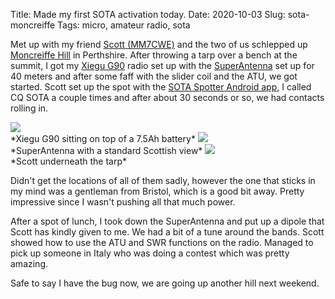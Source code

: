 Title: Made my first SOTA activation today.
Date: 2020-10-03
Slug: sota-moncreiffe
Tags: micro, amateur radio, sota

Met up with my friend [Scott (MM7CWE)](https://0x2a.tw/sota-adventures/) and the two of us schlepped up [Moncreiffe Hill](https://summits.sota.org.uk/summit/GM/SS-276) in Perthshire. After throwing a tarp over a bench at the summit, I got my [Xiegu G90](https://www.sinotel.co.uk/index.php?main_page=product_info&cPath=20&products_id=183&zenid=qe2c19iia9inc7d51tqbnocjb1) radio set up with the [SuperAntenna](http://newsuperantenna.com/) set up for 40 meters and after some faff with the slider coil and the ATU, we got started. Scott set up the spot with the [SOTA Spotter Android app](https://play.google.com/store/apps/details?id=ro.netroute.sotaspotter), I called CQ SOTA a couple times and after about 30 seconds or so, we had contacts rolling in.

<span class="align-center">
<img src="/media/images/2020-10-03 sota/radio.jpg" class="align-center" loading="lazy"/>
<br />
*Xiegu G90 sitting on top of a 7.5Ah battery*

<img src="/media/images/2020-10-03 sota/antenna.jpg" class="align-center" loading="lazy"/>
<br />
*SuperAntenna with a standard Scottish view*

<img src="/media/images/2020-10-03 sota/tarp.jpg" class="align-center" loading="lazy"/>
<br />
*Scott underneath the tarp*
</span>

Didn't get the locations of all of them sadly, however the one that sticks in my mind was a gentleman from Bristol, which is a good bit away. Pretty impressive since I wasn't pushing all that much power.

After a spot of lunch, I took down the SuperAntenna and put up a dipole that Scott has kindly given to me. We had a bit of a tune around the bands. Scott showed how to use the ATU and SWR functions on the radio. Managed to pick up someone in Italy who was doing a contest which was pretty amazing.

Safe to say I have the bug now, we are going up another hill next weekend.
